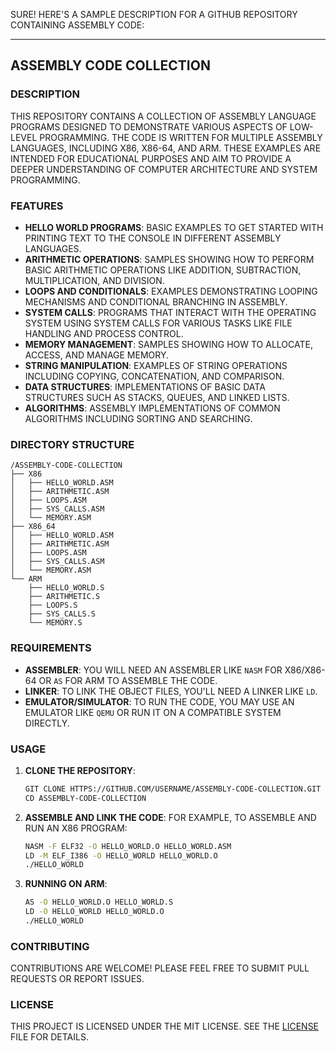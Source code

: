 SURE! HERE'S A SAMPLE DESCRIPTION FOR A GITHUB REPOSITORY CONTAINING ASSEMBLY CODE:

---

## ASSEMBLY CODE COLLECTION

### DESCRIPTION
THIS REPOSITORY CONTAINS A COLLECTION OF ASSEMBLY LANGUAGE PROGRAMS DESIGNED TO DEMONSTRATE VARIOUS ASPECTS OF LOW-LEVEL PROGRAMMING. THE CODE IS WRITTEN FOR MULTIPLE ASSEMBLY LANGUAGES, INCLUDING X86, X86-64, AND ARM. THESE EXAMPLES ARE INTENDED FOR EDUCATIONAL PURPOSES AND AIM TO PROVIDE A DEEPER UNDERSTANDING OF COMPUTER ARCHITECTURE AND SYSTEM PROGRAMMING.

### FEATURES
- **HELLO WORLD PROGRAMS**: BASIC EXAMPLES TO GET STARTED WITH PRINTING TEXT TO THE CONSOLE IN DIFFERENT ASSEMBLY LANGUAGES.
- **ARITHMETIC OPERATIONS**: SAMPLES SHOWING HOW TO PERFORM BASIC ARITHMETIC OPERATIONS LIKE ADDITION, SUBTRACTION, MULTIPLICATION, AND DIVISION.
- **LOOPS AND CONDITIONALS**: EXAMPLES DEMONSTRATING LOOPING MECHANISMS AND CONDITIONAL BRANCHING IN ASSEMBLY.
- **SYSTEM CALLS**: PROGRAMS THAT INTERACT WITH THE OPERATING SYSTEM USING SYSTEM CALLS FOR VARIOUS TASKS LIKE FILE HANDLING AND PROCESS CONTROL.
- **MEMORY MANAGEMENT**: SAMPLES SHOWING HOW TO ALLOCATE, ACCESS, AND MANAGE MEMORY.
- **STRING MANIPULATION**: EXAMPLES OF STRING OPERATIONS INCLUDING COPYING, CONCATENATION, AND COMPARISON.
- **DATA STRUCTURES**: IMPLEMENTATIONS OF BASIC DATA STRUCTURES SUCH AS STACKS, QUEUES, AND LINKED LISTS.
- **ALGORITHMS**: ASSEMBLY IMPLEMENTATIONS OF COMMON ALGORITHMS INCLUDING SORTING AND SEARCHING.

### DIRECTORY STRUCTURE
```
/ASSEMBLY-CODE-COLLECTION
├── X86
│   ├── HELLO_WORLD.ASM
│   ├── ARITHMETIC.ASM
│   ├── LOOPS.ASM
│   ├── SYS_CALLS.ASM
│   └── MEMORY.ASM
├── X86_64
│   ├── HELLO_WORLD.ASM
│   ├── ARITHMETIC.ASM
│   ├── LOOPS.ASM
│   ├── SYS_CALLS.ASM
│   └── MEMORY.ASM
└── ARM
    ├── HELLO_WORLD.S
    ├── ARITHMETIC.S
    ├── LOOPS.S
    ├── SYS_CALLS.S
    └── MEMORY.S
```

### REQUIREMENTS
- **ASSEMBLER**: YOU WILL NEED AN ASSEMBLER LIKE `NASM` FOR X86/X86-64 OR `AS` FOR ARM TO ASSEMBLE THE CODE.
- **LINKER**: TO LINK THE OBJECT FILES, YOU'LL NEED A LINKER LIKE `LD`.
- **EMULATOR/SIMULATOR**: TO RUN THE CODE, YOU MAY USE AN EMULATOR LIKE `QEMU` OR RUN IT ON A COMPATIBLE SYSTEM DIRECTLY.

### USAGE
1. **CLONE THE REPOSITORY**:
   ```bash
   GIT CLONE HTTPS://GITHUB.COM/USERNAME/ASSEMBLY-CODE-COLLECTION.GIT
   CD ASSEMBLY-CODE-COLLECTION
   ```
2. **ASSEMBLE AND LINK THE CODE**:
   FOR EXAMPLE, TO ASSEMBLE AND RUN AN X86 PROGRAM:
   ```bash
   NASM -F ELF32 -O HELLO_WORLD.O HELLO_WORLD.ASM
   LD -M ELF_I386 -O HELLO_WORLD HELLO_WORLD.O
   ./HELLO_WORLD
   ```
3. **RUNNING ON ARM**:
   ```bash
   AS -O HELLO_WORLD.O HELLO_WORLD.S
   LD -O HELLO_WORLD HELLO_WORLD.O
   ./HELLO_WORLD
   ```

### CONTRIBUTING
CONTRIBUTIONS ARE WELCOME! PLEASE FEEL FREE TO SUBMIT PULL REQUESTS OR REPORT ISSUES.

### LICENSE
THIS PROJECT IS LICENSED UNDER THE MIT LICENSE. SEE THE [LICENSE](LICENSE) FILE FOR DETAILS.
